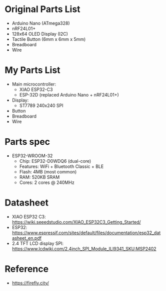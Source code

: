 # Original Parts List
- Arduino Nano (ATmega328)
- nRF24L01+
- 128x64 OLED Display (I2C)
- Tactile Button (6mm x 6mm x 5mm)
- Breadboard
- Wire

# My Parts List
- Main microcontroller: 
    - XIAO ESP32-C3
    - ESP-32D (replaced Arduino Nano + nRF24L01+)
- Display: 
    - ST7789 240x240 SPI
- Button
- Breadboard
- Wire

# Parts spec
- ESP32-WROOM-32
    - Chip: ESP32-D0WDQ6 (dual-core)
    - Features: WiFi + Bluetooth Classic + BLE
    - Flash: 4MB (most common)
    - RAM: 520KB SRAM
    - Cores: 2 cores @ 240MHz

# Datasheet
- XIAO ESP32 C3: https://wiki.seeedstudio.com/XIAO_ESP32C3_Getting_Started/
- ESP32: https://www.espressif.com/sites/default/files/documentation/esp32_datasheet_en.pdf
- 2.4 TFT LCD display SPI: https://www.lcdwiki.com/2.4inch_SPI_Module_ILI9341_SKU:MSP2402    

# Reference
- https://firefly.city/